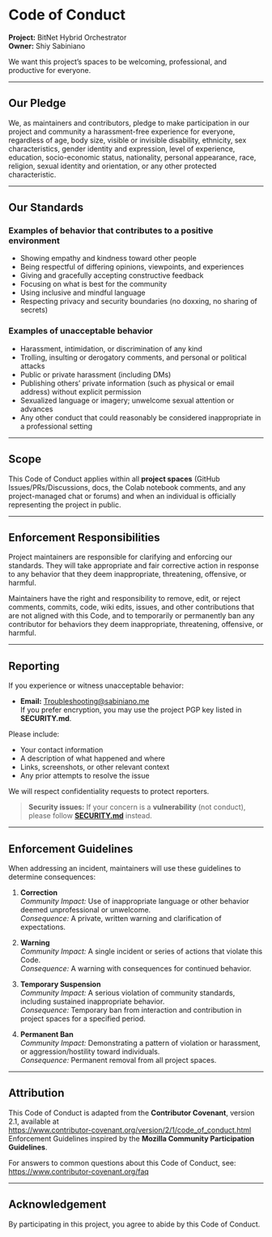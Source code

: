 # Code of Conduct

**Project:** BitNet Hybrid Orchestrator  
**Owner:** Shiy Sabiniano

We want this project’s spaces to be welcoming, professional, and productive for everyone.

---

## Our Pledge

We, as maintainers and contributors, pledge to make participation in our project and community a harassment-free experience for everyone, regardless of age, body size, visible or invisible disability, ethnicity, sex characteristics, gender identity and expression, level of experience, education, socio-economic status, nationality, personal appearance, race, religion, sexual identity and orientation, or any other protected characteristic.

---

## Our Standards

### Examples of behavior that contributes to a positive environment
- Showing empathy and kindness toward other people
- Being respectful of differing opinions, viewpoints, and experiences
- Giving and gracefully accepting constructive feedback
- Focusing on what is best for the community
- Using inclusive and mindful language
- Respecting privacy and security boundaries (no doxxing, no sharing of secrets)

### Examples of unacceptable behavior
- Harassment, intimidation, or discrimination of any kind
- Trolling, insulting or derogatory comments, and personal or political attacks
- Public or private harassment (including DMs)
- Publishing others’ private information (such as physical or email address) without explicit permission
- Sexualized language or imagery; unwelcome sexual attention or advances
- Any other conduct that could reasonably be considered inappropriate in a professional setting

---

## Scope

This Code of Conduct applies within all **project spaces** (GitHub Issues/PRs/Discussions, docs, the Colab notebook comments, and any project-managed chat or forums) and when an individual is officially representing the project in public.

---

## Enforcement Responsibilities

Project maintainers are responsible for clarifying and enforcing our standards. They will take appropriate and fair corrective action in response to any behavior that they deem inappropriate, threatening, offensive, or harmful.

Maintainers have the right and responsibility to remove, edit, or reject comments, commits, code, wiki edits, issues, and other contributions that are not aligned with this Code, and to temporarily or permanently ban any contributor for behaviors they deem inappropriate, threatening, offensive, or harmful.

---

## Reporting

If you experience or witness unacceptable behavior:

- **Email:** [Troubleshooting@sabiniano.me](mailto:Troubleshooting@sabiniano.me)  
  If you prefer encryption, you may use the project PGP key listed in **SECURITY.md**.

Please include:
- Your contact information
- A description of what happened and where
- Links, screenshots, or other relevant context
- Any prior attempts to resolve the issue

We will respect confidentiality requests to protect reporters.

> **Security issues:** If your concern is a **vulnerability** (not conduct), please follow **[SECURITY.md](SECURITY.md)** instead.

---

## Enforcement Guidelines

When addressing an incident, maintainers will use these guidelines to determine consequences:

1. **Correction**  
   *Community Impact:* Use of inappropriate language or other behavior deemed unprofessional or unwelcome.  
   *Consequence:* A private, written warning and clarification of expectations.

2. **Warning**  
   *Community Impact:* A single incident or series of actions that violate this Code.  
   *Consequence:* A warning with consequences for continued behavior.

3. **Temporary Suspension**  
   *Community Impact:* A serious violation of community standards, including sustained inappropriate behavior.  
   *Consequence:* Temporary ban from interaction and contribution in project spaces for a specified period.

4. **Permanent Ban**  
   *Community Impact:* Demonstrating a pattern of violation or harassment, or aggression/hostility toward individuals.  
   *Consequence:* Permanent removal from all project spaces.

---

## Attribution

This Code of Conduct is adapted from the **Contributor Covenant**, version 2.1, available at  
<https://www.contributor-covenant.org/version/2/1/code_of_conduct.html>  
Enforcement Guidelines inspired by the **Mozilla Community Participation Guidelines**.

For answers to common questions about this Code of Conduct, see:  
<https://www.contributor-covenant.org/faq>

---

## Acknowledgement

By participating in this project, you agree to abide by this Code of Conduct.

